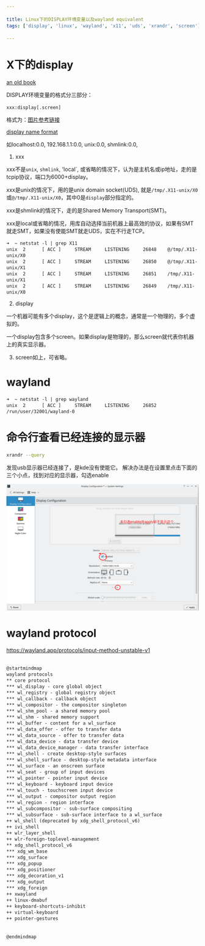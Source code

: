 ```yaml
---

title: Linux下的DISPLAY环境变量以及wayland equivalent
tags: ['display', 'linux', 'wayland', 'x11', 'uds', 'xrandr', 'screen']

---
```


# X下的display

[an old book](assets/graphics_admin_guide.pdf)

DISPLAY环境变量的格式分三部分：

`xxx:display[.screen]`

格式为：[图片参考链接](https://books.google.com.hk/books?redir_esc=y&hl=zh-CN&id=FNBQAAAAYAAJ&dq=shmlink&focus=searchwithinvolume&q=shmlink)

[display name format](assets/display_name_format.png)



如localhost:0.0, 192.168.1.1:0.0, unix:0.0, shmlink:0.0, 

1. xxx

xxx不是`unix`, `shmlink`, 'local`, 或省略的情况下，认为是主机名或ip地址，走的是tcpip协议，端口为6000+display。

xxx是unix的情况下，用的是unix domain socket(UDS), 就是`/tmp/.X11-unix/X0`或`@/tmp/.X11-unix/X0`，其中0是`display`部分指定的。

xxx是shmlink的情况下，走的是Shared Memory Transport(SMT)。

xxx是local或省略的情况，用库自动选择当前机器上最高效的协议，如果有SMT就走SMT，如果没有使能SMT就走UDS，实在不行走TCP。

```
➜  ~ netstat -l | grep X11
unix  2      [ ACC ]     STREAM     LISTENING     26848    @/tmp/.X11-unix/X0
unix  2      [ ACC ]     STREAM     LISTENING     26850    @/tmp/.X11-unix/X1
unix  2      [ ACC ]     STREAM     LISTENING     26851    /tmp/.X11-unix/X1
unix  2      [ ACC ]     STREAM     LISTENING     26849    /tmp/.X11-unix/X0

```

2. display

一个机器可能有多个display，这个是逻辑上的概念，通常是一个物理的，多个虚拟的。

一个display包含多个screen。如果display是物理的，那么screen就代表你机器上的真实显示器。

3. screen如上，可省略。


# wayland

```
➜  ~ netstat -l | grep wayland
unix  2      [ ACC ]     STREAM     LISTENING     26852    /run/user/32001/wayland-0
```



# 命令行查看已经连接的显示器

```bash
xrandr --query
```

发现usb显示器已经连接了，是kde没有使能它。
解决办法是在设置里点击下面的三个小点，找到对应的显示器，勾选enable

![](assets/monitor_settings_kde.png)


# wayland protocol

https://wayland.app/protocols/input-method-unstable-v1

```plantuml

@startmindmap
wayland protocols 
** core protocol
*** wl_display - core global object
*** wl_registry - global registry object
*** wl_callback - callback object
*** wl_compositor - the compositor singleton
*** wl_shm_pool - a shared memory pool
*** wl_shm - shared memory support
*** wl_buffer - content for a wl_surface
*** wl_data_offer - offer to transfer data
*** wl_data_source - offer to transfer data
*** wl_data_device - data transfer device
*** wl_data_device_manager - data transfer interface
*** wl_shell - create desktop-style surfaces
*** wl_shell_surface - desktop-style metadata interface
*** wl_surface - an onscreen surface
*** wl_seat - group of input devices
*** wl_pointer - pointer input device
*** wl_keyboard - keyboard input device
*** wl_touch - touchscreen input device
*** wl_output - compositor output region
*** wl_region - region interface
*** wl_subcompositor - sub-surface compositing
*** wl_subsurface - sub-surface interface to a wl_surface
++ wl_shell (deprecated by xdg_shell_protocol_v6)
++ ivi_shell 
++ wlr_layer_shell
++ wlr-foreign-toplevel-management
** xdg_shell_protocol_v6
*** xdg_wm_base
*** xdg_surface
*** xdg_popup
*** xdg_positioner
*** xdg_decoration_v1
*** xdg_output
*** xdg_foreign
++ xwayland
++ linux-dmabuf
++ keyboard-shortcuts-inhibit
++ virtual-keyboard
++ pointer-gestures


@endmindmap
```

